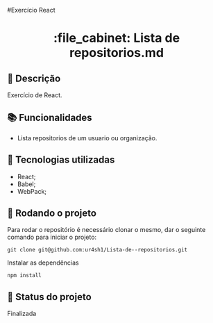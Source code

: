 #Exercício React
<h1 align="center">:file_cabinet: Lista de repositorios.md</h1>

## :memo: Descrição
Exercício de React.

## :books: Funcionalidades
* Lista repositorios de um usuario ou organização.

## :wrench: Tecnologias utilizadas
* React;
* Babel;
* WebPack;

## :rocket: Rodando o projeto
Para rodar o repositório é necessário clonar o mesmo, dar o seguinte comando para iniciar o projeto:
```
git clone git@github.com:ur4sh1/Lista-de--repositorios.git
```
Instalar as dependências
```
npm install
```

## :dart: Status do projeto
Finalizada